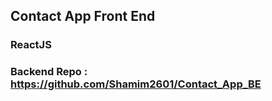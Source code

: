 ## Contact App Front End
### ReactJS


### Backend Repo : https://github.com/Shamim2601/Contact_App_BE
